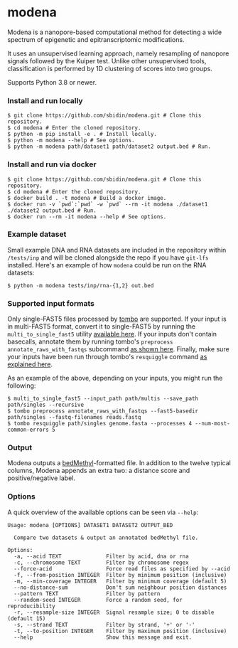# modena

Modena is a nanopore-based computational method for detecting a wide spectrum
of epigenetic and epitranscriptomic modifications.

It uses an unsupervised learning approach, namely resampling of nanopore
signals followed by the Kuiper test. Unlike other unsupervised tools,
classification is performed by 1D clustering of scores into two groups.

Supports Python 3.8 or newer.

### Install and run locally
```shell
$ git clone https://github.com/sbidin/modena.git # Clone this repository.
$ cd modena # Enter the cloned repository.
$ python -m pip install -e . # Install locally.
$ python -m modena --help # See options.
$ python -m modena path/dataset1 path/dataset2 output.bed # Run.
```

### Install and run via docker
```shell
$ git clone https://github.com/sbidin/modena.git # Clone this repository.
$ cd modena # Enter the cloned repository.
$ docker build . -t modena # Build a docker image.
$ docker run -v `pwd`:`pwd` -w `pwd` --rm -it modena ./dataset1 ./dataset2 output.bed # Run.
$ docker run --rm -it modena --help # See options.
```

### Example dataset
Small example DNA and RNA datasets are included in the repository within
`/tests/inp` and will be cloned alongside the repo if you have `git-lfs`
installed. Here's an example of how `modena` could be run on the RNA
datasets:
```shell
$ python -m modena tests/inp/rna-{1,2} out.bed
```

### Supported input formats
Only single-FAST5 files processed by
[tombo](https://nanoporetech.github.io/tombo/index.html) are supported. If your
input is in multi-FAST5 format, convert it to single-FAST5 by running the
`multi_to_single_fast5` utility [available
here](https://github.com/nanoporetech/ont_fast5_api). If your inputs don't
contain basecalls, annotate them by running tombo's `preprocess
annotate_raws_with_fastqs` subcommand [as shown
here](https://nanoporetech.github.io/tombo/examples.html?highlight=annotate_raw_with_fastqs).
Finally, make sure your inputs have been run through tombo's `resquiggle`
command [as explained
here](https://nanoporetech.github.io/tombo/examples.html?highlight=resquiggle).

As an example of the above, depending on your inputs, you might run the following:
```shell
$ multi_to_single_fast5 --input_path path/multis --save_path path/singles --recursive
$ tombo preprocess annotate_raws_with_fastqs --fast5-basedir path/singles --fastq-filenames reads.fastq
$ tombo resquiggle path/singles genome.fasta --processes 4 --num-most-common-errors 5
```

### Output
Modena outputs a
[bedMethyl](https://www.encodeproject.org/data-standards/wgbs/)-formatted file.
In addition to the twelve typical columns, Modena appends an extra two: a
distance score and positive/negative label.

### Options
A quick overview of the available options can be seen via `--help`:
```text
Usage: modena [OPTIONS] DATASET1 DATASET2 OUTPUT_BED

  Compare two datasets & output an annotated bedMethyl file.

Options:
  -a, --acid TEXT              Filter by acid, dna or rna
  -c, --chromosome TEXT        Filter by chromosome regex
  --force-acid                 Force read files as specified by --acid
  -f, --from-position INTEGER  Filter by minimum position (inclusive)
  -m, --min-coverage INTEGER   Filter by minimum coverage (default 5)
  --no-distance-sum            Don't sum neighbour position distances
  --pattern TEXT               Filter by pattern
  --random-seed INTEGER        Force a random seed, for reproducibility
  -r, --resample-size INTEGER  Signal resample size; 0 to disable (default 15)
  -s, --strand TEXT            Filter by strand, '+' or '-'
  -t, --to-position INTEGER    Filter by maximum position (inclusive)
  --help                       Show this message and exit.
```
